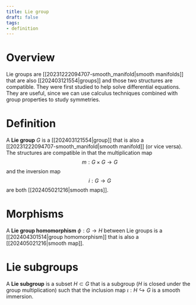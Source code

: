 ```yaml
---
title: Lie group
draft: false
tags:
- definition
---
```

# Overview
Lie groups are [[20231222094707-smooth_manifold|smooth manifolds]] that are also [[202403121554|groups]] and those two structures are compatible. 
They were first studied to help solve differential equations. 
They are useful, since we can use calculus techniques combined with group properties to study symmetries. 

# Definition
A **Lie group** $G$ is a [[202403121554|group]] that is also a [[20231222094707-smooth_manifold|smooth manifold]] (or vice versa).
The structures are compatible in that the multiplication map 
$$m:G \times G \longrightarrow G$$ and the inversion map 
$$ i: G \longrightarrow G $$ are both [[202405021216|smooth maps]]. 

# Morphisms
A **Lie group homomorphism** $\phi:G \to H$ between Lie groups is a [[202404301514|group homomorphism]] that is also a [[202405021216|smooth map]]. 

# Lie subgroups
A **Lie subgroup** is a subset $H \subset G$ that is a subgroup ($H$ is closed under the group multiplication) such that the inclusion map $\iota: H \hookrightarrow G$ is a smooth immersion. 